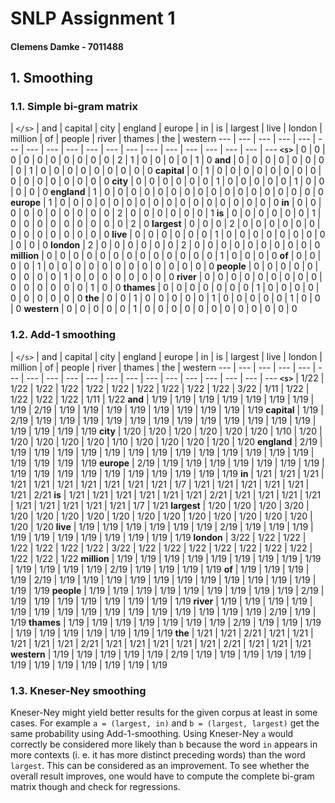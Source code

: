 # SNLP Assignment 1
#### Clemens Damke - 7011488

## 1. Smoothing

### 1.1. Simple bi-gram matrix

| `</s>` | and | capital | city | england | europe | in | is | largest | live | london | million | of | people | river | thames | the | western
--- | --- | --- | --- | --- | --- | --- | --- | --- | --- | --- | --- | --- | --- | --- | --- | --- | --- | ---
**`<s>`** | 0 | 0 | 0 | 0 | 0 | 0 | 0 | 0 | 0 | 0 | 2 | 1 | 0 | 0 | 0 | 0 | 1 | 0
**and** | 0 | 0 | 0 | 0 | 0 | 0 | 0 | 0 | 1 | 0 | 0 | 0 | 0 | 0 | 0 | 0 | 0 | 0
**capital** | 0 | 1 | 0 | 0 | 0 | 0 | 0 | 0 | 0 | 0 | 0 | 0 | 0 | 0 | 0 | 0 | 0 | 0
**city** | 0 | 0 | 0 | 0 | 0 | 0 | 1 | 0 | 0 | 0 | 0 | 0 | 1 | 0 | 0 | 0 | 0 | 0
**england** | 1 | 0 | 0 | 0 | 0 | 0 | 0 | 0 | 0 | 0 | 0 | 0 | 0 | 0 | 0 | 0 | 0 | 0
**europe** | 1 | 0 | 0 | 0 | 0 | 0 | 0 | 0 | 0 | 0 | 0 | 0 | 0 | 0 | 0 | 0 | 0 | 0
**in** | 0 | 0 | 0 | 0 | 0 | 0 | 0 | 0 | 0 | 0 | 2 | 0 | 0 | 0 | 0 | 0 | 0 | 1
**is** | 0 | 0 | 0 | 0 | 0 | 0 | 1 | 0 | 0 | 0 | 0 | 0 | 0 | 0 | 0 | 0 | 2 | 0
**largest** | 0 | 0 | 0 | 2 | 0 | 0 | 0 | 0 | 0 | 0 | 0 | 0 | 0 | 0 | 0 | 0 | 0 | 0
**live** | 0 | 0 | 0 | 0 | 0 | 0 | 1 | 0 | 0 | 0 | 0 | 0 | 0 | 0 | 0 | 0 | 0 | 0
**london** | 2 | 0 | 0 | 0 | 0 | 0 | 0 | 2 | 0 | 0 | 0 | 0 | 0 | 0 | 0 | 0 | 0 | 0
**million** | 0 | 0 | 0 | 0 | 0 | 0 | 0 | 0 | 0 | 0 | 0 | 0 | 0 | 1 | 0 | 0 | 0 | 0
**of** | 0 | 0 | 0 | 0 | 1 | 0 | 0 | 0 | 0 | 0 | 0 | 0 | 0 | 0 | 0 | 0 | 0 | 0
**people** | 0 | 0 | 0 | 0 | 0 | 0 | 0 | 0 | 0 | 1 | 0 | 0 | 0 | 0 | 0 | 0 | 0 | 0
**river** | 0 | 0 | 0 | 0 | 0 | 0 | 0 | 0 | 0 | 0 | 0 | 0 | 0 | 0 | 0 | 1 | 0 | 0
**thames** | 0 | 0 | 0 | 0 | 0 | 0 | 0 | 1 | 0 | 0 | 0 | 0 | 0 | 0 | 0 | 0 | 0 | 0
**the** | 0 | 0 | 1 | 0 | 0 | 0 | 0 | 0 | 1 | 0 | 0 | 0 | 0 | 0 | 1 | 0 | 0 | 0
**western** | 0 | 0 | 0 | 0 | 0 | 1 | 0 | 0 | 0 | 0 | 0 | 0 | 0 | 0 | 0 | 0 | 0 | 0

### 1.2. Add-1 smoothing

| `</s>` | and | capital | city | england | europe | in | is | largest | live | london | million | of | people | river | thames | the | western
--- | --- | --- | --- | --- | --- | --- | --- | --- | --- | --- | --- | --- | --- | --- | --- | --- | --- | ---
**`<s>`** | 1/22 | 1/22 | 1/22 | 1/22 | 1/22 | 1/22 | 1/22 | 1/22 | 1/22 | 1/22 | 3/22 | 1/11 | 1/22 | 1/22 | 1/22 | 1/22 | 1/11 | 1/22
**and** | 1/19 | 1/19 | 1/19 | 1/19 | 1/19 | 1/19 | 1/19 | 1/19 | 2/19 | 1/19 | 1/19 | 1/19 | 1/19 | 1/19 | 1/19 | 1/19 | 1/19 | 1/19
**capital** | 1/19 | 2/19 | 1/19 | 1/19 | 1/19 | 1/19 | 1/19 | 1/19 | 1/19 | 1/19 | 1/19 | 1/19 | 1/19 | 1/19 | 1/19 | 1/19 | 1/19 | 1/19
**city** | 1/20 | 1/20 | 1/20 | 1/20 | 1/20 | 1/20 | 1/10 | 1/20 | 1/20 | 1/20 | 1/20 | 1/20 | 1/10 | 1/20 | 1/20 | 1/20 | 1/20 | 1/20
**england** | 2/19 | 1/19 | 1/19 | 1/19 | 1/19 | 1/19 | 1/19 | 1/19 | 1/19 | 1/19 | 1/19 | 1/19 | 1/19 | 1/19 | 1/19 | 1/19 | 1/19 | 1/19
**europe** | 2/19 | 1/19 | 1/19 | 1/19 | 1/19 | 1/19 | 1/19 | 1/19 | 1/19 | 1/19 | 1/19 | 1/19 | 1/19 | 1/19 | 1/19 | 1/19 | 1/19 | 1/19
**in** | 1/21 | 1/21 | 1/21 | 1/21 | 1/21 | 1/21 | 1/21 | 1/21 | 1/21 | 1/21 | 1/7 | 1/21 | 1/21 | 1/21 | 1/21 | 1/21 | 1/21 | 2/21
**is** | 1/21 | 1/21 | 1/21 | 1/21 | 1/21 | 1/21 | 2/21 | 1/21 | 1/21 | 1/21 | 1/21 | 1/21 | 1/21 | 1/21 | 1/21 | 1/21 | 1/7 | 1/21
**largest** | 1/20 | 1/20 | 1/20 | 3/20 | 1/20 | 1/20 | 1/20 | 1/20 | 1/20 | 1/20 | 1/20 | 1/20 | 1/20 | 1/20 | 1/20 | 1/20 | 1/20 | 1/20
**live** | 1/19 | 1/19 | 1/19 | 1/19 | 1/19 | 1/19 | 2/19 | 1/19 | 1/19 | 1/19 | 1/19 | 1/19 | 1/19 | 1/19 | 1/19 | 1/19 | 1/19 | 1/19
**london** | 3/22 | 1/22 | 1/22 | 1/22 | 1/22 | 1/22 | 1/22 | 3/22 | 1/22 | 1/22 | 1/22 | 1/22 | 1/22 | 1/22 | 1/22 | 1/22 | 1/22 | 1/22
**million** | 1/19 | 1/19 | 1/19 | 1/19 | 1/19 | 1/19 | 1/19 | 1/19 | 1/19 | 1/19 | 1/19 | 1/19 | 1/19 | 2/19 | 1/19 | 1/19 | 1/19 | 1/19
**of** | 1/19 | 1/19 | 1/19 | 1/19 | 2/19 | 1/19 | 1/19 | 1/19 | 1/19 | 1/19 | 1/19 | 1/19 | 1/19 | 1/19 | 1/19 | 1/19 | 1/19 | 1/19
**people** | 1/19 | 1/19 | 1/19 | 1/19 | 1/19 | 1/19 | 1/19 | 1/19 | 1/19 | 2/19 | 1/19 | 1/19 | 1/19 | 1/19 | 1/19 | 1/19 | 1/19 | 1/19
**river** | 1/19 | 1/19 | 1/19 | 1/19 | 1/19 | 1/19 | 1/19 | 1/19 | 1/19 | 1/19 | 1/19 | 1/19 | 1/19 | 1/19 | 1/19 | 2/19 | 1/19 | 1/19
**thames** | 1/19 | 1/19 | 1/19 | 1/19 | 1/19 | 1/19 | 1/19 | 2/19 | 1/19 | 1/19 | 1/19 | 1/19 | 1/19 | 1/19 | 1/19 | 1/19 | 1/19 | 1/19
**the** | 1/21 | 1/21 | 2/21 | 1/21 | 1/21 | 1/21 | 1/21 | 1/21 | 2/21 | 1/21 | 1/21 | 1/21 | 1/21 | 1/21 | 2/21 | 1/21 | 1/21 | 1/21
**western** | 1/19 | 1/19 | 1/19 | 1/19 | 1/19 | 2/19 | 1/19 | 1/19 | 1/19 | 1/19 | 1/19 | 1/19 | 1/19 | 1/19 | 1/19 | 1/19 | 1/19 | 1/19

### 1.3. Kneser-Ney smoothing

Kneser-Ney might yield better results for the given corpus at least in some cases.
For example `a = (largest, in)` and `b = (largest, largest)` get the same probability using Add-1-smoothing.
Using Kneser-Ney `a` would correctly be considered more likely than `b` because the word `in` appears in more contexts (i. e. it has more distinct preceding words) than the word `largest`.
This can be considered as an improvement.
To see whether the overall result improves, one would have to compute the complete bi-gram matrix though and check for regressions.
